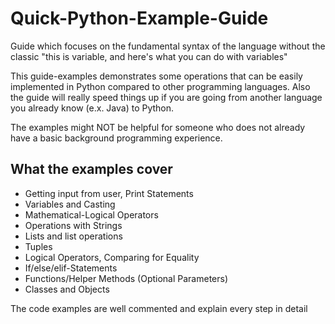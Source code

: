 # Quick-Python-Example-Guide
Guide which focuses on the fundamental syntax of the language without the classic "this is variable, and here's what you can do with variables" 

This guide-examples demonstrates some operations that can be easily implemented in Python compared to other programming languages. Also the guide will really speed things up if you are going from another language you already know (e.x. Java) to Python.

The examples might NOT be helpful for someone who does not already have a basic background programming experience.

##  What the examples cover
- Getting input from user, Print Statements
- Variables and Casting
- Mathematical-Logical Operators
- Operations with Strings
- Lists and list operations
- Tuples
- Logical Operators, Comparing for Equality
- If/else/elif-Statements
- Functions/Helper Methods (Optional Parameters)
- Classes and Objects

The code examples are well commented and explain every step in detail
